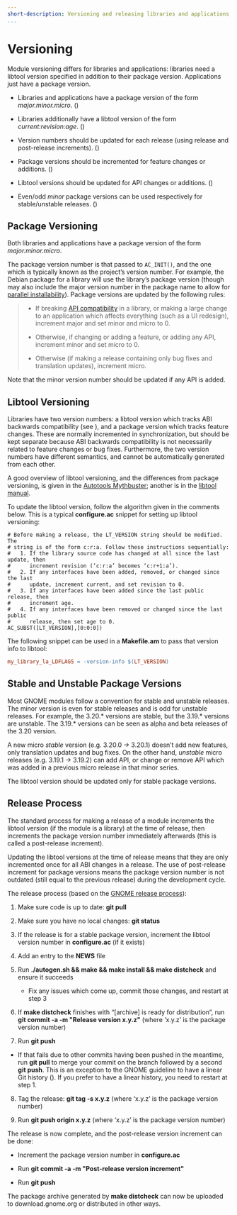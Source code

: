 ```yaml
---
short-description: Versioning and releasing libraries and applications
...
```


# Versioning

Module versioning differs for libraries and applications: libraries need
a libtool version specified in addition to their package version.
Applications just have a package version.

  - Libraries and applications have a package version of the form
    *major.minor.micro*. ([](#package-versioning))

  - Libraries additionally have a libtool version of the form
    *current:revision:age*. ([](#libtool-versioning))

  - Version numbers should be updated for each release (using release
    and post-release increments). ([](#release-process))

  - Package versions should be incremented for feature changes or
    additions. ([](#package-versioning))

  - Libtool versions should be updated for API changes or additions.
    ([](#libtool-versioning))

  - Even/odd *minor* package versions can be used respectively for
    stable/unstable releases. ([](#stable-and-unstable-package-versions))

## Package Versioning

Both libraries and applications have a package version of the form
*major.minor.micro*.

The package version number is that passed to `AC_INIT()`, and the one
which is typically known as the project’s version number. For example,
the Debian package for a library will use the library’s package version
(though may also include the major version number in the package name to
allow for [parallel installability](parallel-installability.md)). Package
versions are updated by the following rules:

> - If breaking [API compatibility](api-stability.md) in a library, or making a
>   large change to an application which affects everything (such as a UI
>   redesign), increment major and set minor and micro to 0.
>
> - Otherwise, if changing or adding a feature, or adding any API, increment
>   minor and set micro to 0.
>
> - Otherwise (if making a release containing only bug fixes and translation
>   updates), increment micro.

Note that the minor version number should be updated if any API is
added.

## Libtool Versioning

Libraries have two version numbers: a libtool version which tracks ABI
backwards compatibility (see [](api-stability.md)), and a package version
which tracks feature changes. These are normally incremented in
synchronization, but should be kept separate because ABI backwards
compatibility is not necessarily related to feature changes or bug
fixes. Furthermore, the two version numbers have different semantics,
and cannot be automatically generated from each other.

A good overview of libtool versioning, and the differences from package
versioning, is given in the [Autotools
Mythbuster](https://autotools.io/libtool/version.html); another is in
the [libtool
manual](http://www.gnu.org/s/libtool/manual/html_node/Updating-version-info.html).

To update the libtool version, follow the algorithm given in the
comments below. This is a typical **configure.ac** snippet for setting
up libtool versioning:

``` 
# Before making a release, the LT_VERSION string should be modified. The
# string is of the form c:r:a. Follow these instructions sequentially:
#   1. If the library source code has changed at all since the last update, then
#      increment revision (‘c:r:a’ becomes ‘c:r+1:a’).
#   2. If any interfaces have been added, removed, or changed since the last
#      update, increment current, and set revision to 0.
#   3. If any interfaces have been added since the last public release, then
#      increment age.
#   4. If any interfaces have been removed or changed since the last public
#      release, then set age to 0.
AC_SUBST([LT_VERSION],[0:0:0])
```

The following snippet can be used in a **Makefile.am** to pass that
version info to libtool:

```makefile
my_library_la_LDFLAGS = -version-info $(LT_VERSION)
```

## Stable and Unstable Package Versions

Most GNOME modules follow a convention for stable and unstable releases.
The minor version is even for stable releases and is odd for unstable
releases. For example, the 3.20.* versions are stable, but the 3.19.\*
versions are unstable. The 3.19.* versions can be seen as alpha and
beta releases of the 3.20 version.

A new micro *stable* version (e.g. 3.20.0 → 3.20.1) doesn’t add new
features, only translation updates and bug fixes. On the other hand,
*unstable* micro releases (e.g. 3.19.1 → 3.19.2) can add API, or change
or remove API which was added in a previous micro release in that minor
series.

The libtool version should be updated only for stable package versions.

## Release Process

The standard process for making a release of a module increments the
libtool version (if the module is a library) at the time of release,
then increments the package version number immediately afterwards (this
is called a post-release increment).

Updating the libtool versions at the time of release means that they are
only incremented once for all ABI changes in a release. The use of
post-release increment for package versions means the package version
number is not outdated (still equal to the previous release) during the
development cycle.

The release process (based on the [GNOME release
process](https://wiki.gnome.org/MaintainersCorner/Releasing)):

1. Make sure code is up to date: **git pull**

2. Make sure you have no local changes: **git status**

3. If the release is for a stable package version, increment the libtool
  version number in **configure.ac** (if it exists)

4. Add an entry to the **NEWS** file

5. Run **./autogen.sh && make && make install && make distcheck** and
   ensure it succeeds

   - Fix any issues which come up, commit those changes, and restart at
     step 3

6. If **make distcheck** finishes with “\[archive\] is ready for
   distribution”, run **git commit -a -m "Release version x.y.z"** (where
   ‘x.y.z’ is the package version number)

7. Run **git push**

  - If that fails due to other commits having been pushed in the
    meantime, run **git pull** to merge your commit on the branch
    followed by a second **git push**. This is an exception to the GNOME
    guideline to have a linear Git history
    ([](version-control.md#use-of-git)). If you prefer to have a linear
    history, you need to restart at step 1.

8. Tag the release: **git tag -s x.y.z** (where ‘x.y.z’ is the package
   version number)

9. Run **git push origin x.y.z** (where ‘x.y.z’ is the package version
   number)

The release is now complete, and the post-release version increment can
be done:

- Increment the package version number in **configure.ac**

- Run **git commit -a -m "Post-release version increment"**

- Run **git push**

The package archive generated by **make distcheck** can now be uploaded
to download.gnome.org or distributed in other ways.
